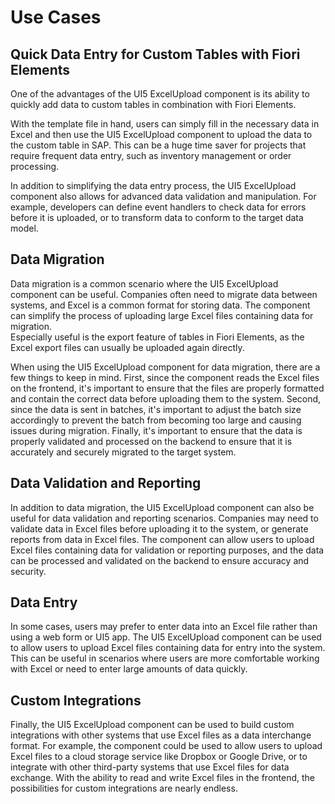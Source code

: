 # Use Cases

## Quick Data Entry for Custom Tables with Fiori Elements
One of the advantages of the UI5 ExcelUpload component is its ability to quickly add data to custom tables in combination with Fiori Elements.  

With the template file in hand, users can simply fill in the necessary data in Excel and then use the UI5 ExcelUpload component to upload the data to the custom table in SAP. This can be a huge time saver for projects that require frequent data entry, such as inventory management or order processing.

In addition to simplifying the data entry process, the UI5 ExcelUpload component also allows for advanced data validation and manipulation. For example, developers can define event handlers to check data for errors before it is uploaded, or to transform data to conform to the target data model.

## Data Migration
Data migration is a common scenario where the UI5 ExcelUpload component can be useful. Companies often need to migrate data between systems, and Excel is a common format for storing data. The component can simplify the process of uploading large Excel files containing data for migration.  
Especially useful is the export feature of tables in Fiori Elements, as the Excel export files can usually be uploaded again directly.

When using the UI5 ExcelUpload component for data migration, there are a few things to keep in mind. First, since the component reads the Excel files on the frontend, it's important to ensure that the files are properly formatted and contain the correct data before uploading them to the system. Second, since the data is sent in batches, it's important to adjust the batch size accordingly to prevent the batch from becoming too large and causing issues during migration. Finally, it's important to ensure that the data is properly validated and processed on the backend to ensure that it is accurately and securely migrated to the target system.

## Data Validation and Reporting
In addition to data migration, the UI5 ExcelUpload component can also be useful for data validation and reporting scenarios. Companies may need to validate data in Excel files before uploading it to the system, or generate reports from data in Excel files. The component can allow users to upload Excel files containing data for validation or reporting purposes, and the data can be processed and validated on the backend to ensure accuracy and security.

## Data Entry
In some cases, users may prefer to enter data into an Excel file rather than using a web form or UI5 app. The UI5 ExcelUpload component can be used to allow users to upload Excel files containing data for entry into the system. This can be useful in scenarios where users are more comfortable working with Excel or need to enter large amounts of data quickly.

## Custom Integrations
Finally, the UI5 ExcelUpload component can be used to build custom integrations with other systems that use Excel files as a data interchange format. For example, the component could be used to allow users to upload Excel files to a cloud storage service like Dropbox or Google Drive, or to integrate with other third-party systems that use Excel files for data exchange. With the ability to read and write Excel files in the frontend, the possibilities for custom integrations are nearly endless.